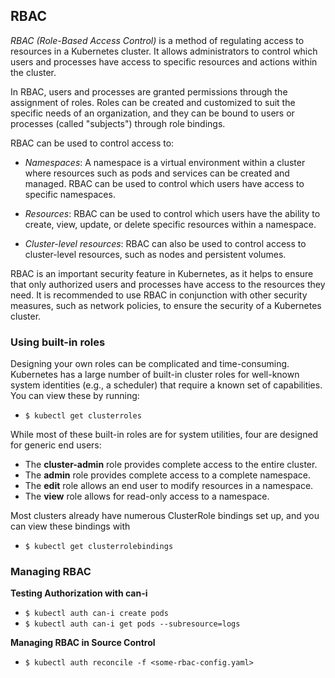 ## RBAC
*RBAC (Role-Based Access Control)* is a method of regulating access to resources in a Kubernetes cluster. It allows administrators to control which users and processes have access to specific resources and actions within the cluster.

In RBAC, users and processes are granted permissions through the assignment of roles. Roles can be created and customized to suit the specific needs of an organization, and they can be bound to users or processes (called "subjects") through role bindings.

RBAC can be used to control access to:

- *Namespaces*: A namespace is a virtual environment within a cluster where resources such as pods and services can be created and managed. RBAC can be used to control which users have access to specific namespaces.
- *Resources*: RBAC can be used to control which users have the ability to create, view, update, or delete specific resources within a namespace.

- *Cluster-level resources*: RBAC can also be used to control access to cluster-level resources, such as nodes and persistent volumes.

RBAC is an important security feature in Kubernetes, as it helps to ensure that only authorized users and processes have access to the resources they need. It is recommended to use RBAC in conjunction with other security measures, such as network policies, to ensure the security of a Kubernetes cluster.

### Using built-in roles

Designing your own roles can be complicated and time-consuming. Kubernetes has a large number of built-in cluster roles for well-known system identities (e.g., a scheduler) that require a known set of capabilities. You can view these by running:

- `$ kubectl get clusterroles`

While most of these built-in roles are for system utilities, four are designed for generic end users:

- The **cluster-admin** role provides complete access to the entire cluster.
- The **admin** role provides complete access to a complete namespace.
- The **edit** role allows an end user to modify resources in a namespace.
- The **view** role allows for read-only access to a namespace.

Most clusters already have numerous ClusterRole bindings set up, and you can view these bindings with 
- `$ kubectl get clusterrolebindings`

### Managing RBAC
**Testing Authorization with can-i**
- `$ kubectl auth can-i create pods`
- `$ kubectl auth can-i get pods --subresource=logs`

**Managing RBAC in Source Control**
- `$ kubectl auth reconcile -f <some-rbac-config.yaml>`